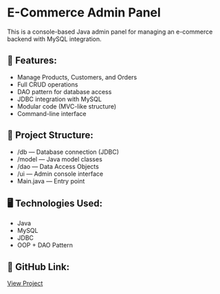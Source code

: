 # E-Commerce Admin Panel

This is a console-based Java admin panel for managing an e-commerce backend with MySQL integration.

## 🔧 Features:
- Manage Products, Customers, and Orders
- Full CRUD operations
- DAO pattern for database access
- JDBC integration with MySQL
- Modular code (MVC-like structure)
- Command-line interface

## 📁 Project Structure:
- /db — Database connection (JDBC)
- /model — Java model classes
- /dao — Data Access Objects
- /ui — Admin console interface
- Main.java — Entry point

## 🖥️ Technologies Used:
- Java
- MySQL
- JDBC
- OOP + DAO Pattern

## 🔗 GitHub Link:
[View Project](https://github.com/Amitsingh314/ECommerce-Admin-Panel)

